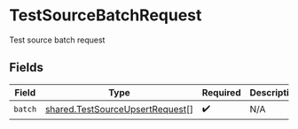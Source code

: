 # TestSourceBatchRequest

Test source batch request


## Fields

| Field                                                                                     | Type                                                                                      | Required                                                                                  | Description                                                                               |
| ----------------------------------------------------------------------------------------- | ----------------------------------------------------------------------------------------- | ----------------------------------------------------------------------------------------- | ----------------------------------------------------------------------------------------- |
| `batch`                                                                                   | [shared.TestSourceUpsertRequest](../../../sdk/models/shared/testsourceupsertrequest.md)[] | :heavy_check_mark:                                                                        | N/A                                                                                       |